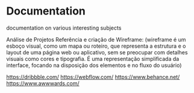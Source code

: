 # Documentation
documentation on various interesting subjects

Análise de Projetos Referência e criação de Wireframe: 
(wireframe é um esboço visual, como um mapa ou roteiro, que representa a estrutura e o layout de uma página web ou aplicativo, sem se preocupar com detalhes visuais como cores e tipografia. É uma representação simplificada da interface, focando na disposição dos elementos e no fluxo do usuário)

https://dribbble.com/
https://webflow.com/
https://www.behance.net/
https://www.awwwards.com/
